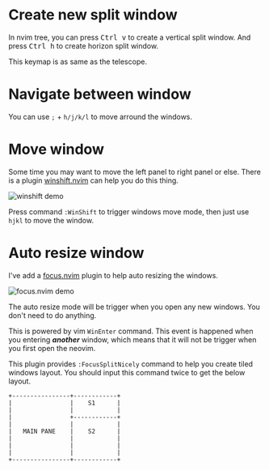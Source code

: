 <!-- vim: set tw=80 fo+=t -->
# Create new split window

In nvim tree, you can press <kbd>Ctrl v</kbd> to create a vertical split window.
And press <kbd>Ctrl h</kbd> to create horizon split window.

This keymap is as same as the telescope.

# Navigate between window

You can use `;` + `h/j/k/l` to move arround the windows.

# Move window

Some time you may want to move the left panel to right panel or else.
There is a plugin [winshift.nvim](https://github.com/sindrets/winshift.nvim)
can help you do this thing.

![winshift demo](https://user-images.githubusercontent.com/2786478/133154376-539474eb-73c9-4cd7-af8c-a6abb037c061.gif)

Press command `:WinShift` to trigger windows move mode, then just use `hjkl` to
move the window.

# Auto resize window

I've add a [focus.nvim](https://github.com/beauwilliams/focus.nvim) plugin to help
auto resizing the windows.

![focus.nvim demo](https://camo.githubusercontent.com/ae3ba19ad8ab00219e8a7dae22d4529ffbf9dc6f8d2d2047e4012f814ebdf855/68747470733a2f2f692e6962622e636f2f3074734b7777342f666f6375736f702e676966)

The auto resize mode will be trigger when you open any new windows.
You don't need to do anything.

This is powered by vim `WinEnter` command. This event is happened when you entering
***another*** window, which means that it will not be trigger when you first open the
neovim.

This plugin provides `:FocusSplitNicely` command to help you create tiled windows layout.
You should input this command twice to get the below layout.

```text
+----------------+------------+
|                |    S1      |
|                |            |
|                +------------+
|                |            |
|   MAIN PANE    |    S2      |
|                |            |
|                |            |
|                |            |
+----------------+------------+
```
